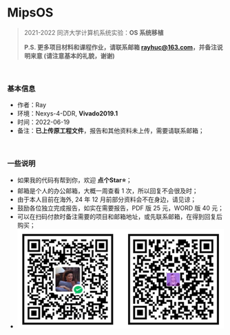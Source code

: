 # MipsOS
> 2021-2022 同济大学计算机系统实验：**OS 系统移植**
>
> **P.S. 更多项目材料和课程作业，请联系邮箱 rayhuc@163.com，并备注说明来意 (请注意基本的礼貌，谢谢)**

<br/>

### 基本信息

- 作者：Ray
- 环境：Nexys-4-DDR, **Vivado2019.1**
- 时间：2022-06-19
- 备注：**已上传原工程文件**，报告和其他资料未上传，需要请联系邮箱；

<br/>

### 一些说明

- 如果我的代码有帮到你，欢迎 **点个Star⭐**；
- 邮箱是个人的办公邮箱，大概一周查看 1 次，所以回复不会很及时；
- 由于本人目前在海外, 24 年 12 月前部分资料会不在身边，请见谅；
- 鼓励各位独立完成报告，如实在需要报告，PDF 版 25 元，WORD 版 40 元；
- 可以在扫码付款时备注需要的项目和邮箱地址，或先联系邮箱，在得到回复后购买；
- ![./donner.jpg](donner.jpg)
